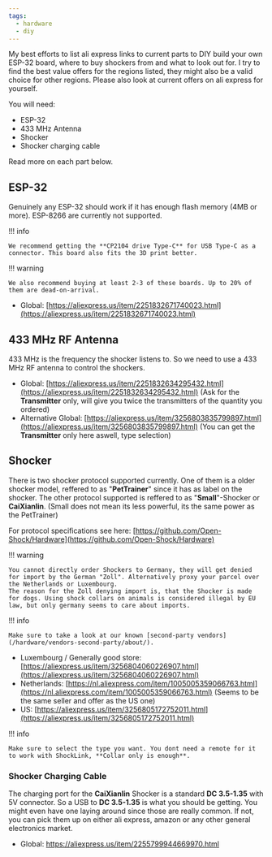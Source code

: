 ```yaml
---
tags:
  - hardware
  - diy
---
```


My best efforts to list ali express links to current parts to DIY build your own ESP-32 board, where to buy shockers from and what to look out for.
I try to find the best value offers for the regions listed, they might also be a valid choice for other regions. Please also look at current offers on ali express for yourself.

You will need:
+ ESP-32
+ 433 MHz Antenna
+ Shocker
+ Shocker charging cable

Read more on each part below.

## ESP-32
Genuinely any ESP-32 should work if it has enough flash memory (4MB or more). ESP-8266 are currently not supported.

!!! info

    We recommend getting the **CP2104 drive Type-C** for USB Type-C as a connector. This board also fits the 3D print better.

!!! warning

    We also recommend buying at least 2-3 of these boards. Up to 20% of them are dead-on-arrival.


+ Global: [https://aliexpress.us/item/2251832671740023.html](https://aliexpress.us/item/2251832671740023.html)


## 433 MHz RF Antenna
433 MHz is the frequency the shocker listens to. So we need to use a 433 MHz RF antenna to control the shockers.

+ Global: [https://aliexpress.us/item/2251832634295432.html](https://aliexpress.us/item/2251832634295432.html) (Ask for the **Transmitter** only, will give you twice the transmitters of the quantity you ordered)
+ Alternative Global: [https://aliexpress.us/item/3256803835799897.html](https://aliexpress.us/item/3256803835799897.html) (You can get the **Transmitter** only here aswell, type selection)


## Shocker
There is two shocker protocol supported currently. One of them is a older shocker model, reffered to as "**PetTrainer**" since it has as label on the shocker. The other protocol supported is reffered to as "**Small**"-Shocker or **CaiXianlin**. (Small does not mean its less powerful, its the same power as the PetTrainer)

For protocol specifications see here: [https://github.com/Open-Shock/Hardware](https://github.com/Open-Shock/Hardware)

!!! warning

    You cannot directly order Shockers to Germany, they will get denied for import by the German "Zoll". Alternatively proxy your parcel over the Netherlands or Luxembourg.  
    The reason for the Zoll denying import is, that the Shocker is made for dogs. Using shock collars on animals is considered illegal by EU law, but only germany seems to care about imports.  

!!! info

    Make sure to take a look at our known [second-party vendors](/hardware/vendors-second-party/about/).

+ Luxembourg / Generally good store: [https://aliexpress.us/item/3256804060226907.html](https://aliexpress.us/item/3256804060226907.html)
+ Netherlands: [https://nl.aliexpress.com/item/1005005359066763.html](https://nl.aliexpress.com/item/1005005359066763.html) (Seems to be the same seller and offer as the US one)
+ US: [https://aliexpress.us/item/3256805172752011.html](https://aliexpress.us/item/3256805172752011.html)

!!! info

    Make sure to select the type you want. You dont need a remote for it to work with ShockLink, **Collar only is enough**.

### Shocker Charging Cable
The charging port for the **CaiXianlin** Shocker is a standard **DC 3.5-1.35** with 5V connector. So a USB to **DC 3.5-1.35** is what you should be getting.
You might even have one laying around since those are really common. If not, you can pick them up on either ali express, amazon or any other general electronics market.

+ Global: https://aliexpress.us/item/2255799944669970.html

